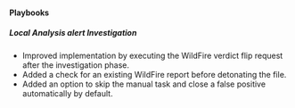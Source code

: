 
#### Playbooks
##### Local Analysis alert Investigation
- Improved implementation by executing the WildFire verdict flip request after the investigation phase.
- Added a check for an existing WildFire report before detonating the file.
- Added an option to skip the manual task and close a false positive automatically by default.
